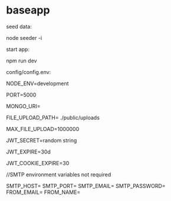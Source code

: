 # baseapp

seed data: 

node seeder -i

start app:

npm run dev




config/config.env: 

NODE_ENV=development

PORT=5000

MONGO_URI=

FILE_UPLOAD_PATH= ./public/uploads

MAX_FILE_UPLOAD=1000000

JWT_SECRET=random string

JWT_EXPIRE=30d

JWT_COOKIE_EXPIRE=30


//SMTP environment variables not required 

SMTP_HOST= 
SMTP_PORT= 
SMTP_EMAIL= 
SMTP_PASSWORD= 
FROM_EMAIL= 
FROM_NAME= 
